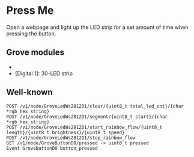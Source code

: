 # Press Me

Open a webpage and light up the LED strip for a set amount of time when pressing the button.

## Grove modules

- [Digital 0]: Button
- [Digital 1]: 30-LED strip

## Well-known

```
POST /v1/node/GroveLedWs2812D1/clear/{uint8_t total_led_cnt}/{char *rgb_hex_string}
POST /v1/node/GroveLedWs2812D1/segment/{uint8_t start}/{char *rgb_hex_string}
POST /v1/node/GroveLedWs2812D1/start_rainbow_flow/{uint8_t length}/{uint8_t brightness}/{uint8_t speed}
POST /v1/node/GroveLedWs2812D1/stop_rainbow_flow
GET /v1/node/GroveButtonD0/pressed -> uint8_t pressed
Event GroveButtonD0 button_pressed
```
